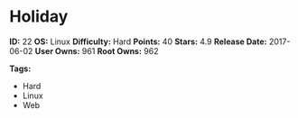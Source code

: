 # Holiday

**ID:** 22
**OS:** Linux
**Difficulty:** Hard
**Points:** 40
**Stars:** 4.9
**Release Date:** 2017-06-02
**User Owns:** 961
**Root Owns:** 962

**Tags:**
- Hard
- Linux
- Web


